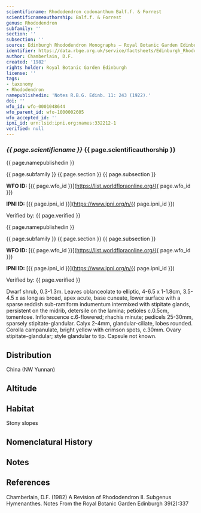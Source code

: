 ```yaml
---
scientificname: Rhododendron codonanthum Balf.f. & Forrest
scientificnameauthorship: Balf.f. & Forrest
genus: Rhododendron
subfamily: ''
section: ''
subsection: ''
source: Edinburgh Rhododendron Monographs – Royal Botanic Garden Edinburgh
identifier: https://data.rbge.org.uk/service/factsheets/Edinburgh_Rhododendron_Monographs.xhtml
author: Chamberlain, D.F.
created: '1982'
rights holder: Royal Botanic Garden Edinburgh
license: ''
tags:
- taxonomy
- Rhododendron
namepublishedin: 'Notes R.B.G. Edinb. 11: 243 (1922).'
doi: ''
wfo_id: wfo-0001048644
wfo_parent_id: wfo-1000002605
wfo_accepted_id: ''
ipni_id: urn:lsid:ipni.org:names:332212-1
verified: null
---
```

### _{{ page.scientificname }}_ {{ page.scientificauthorship }}
 {{ page.namepublishedin }}

{{ page.subfamily }} {{ page.section }} {{ page.subsection }}

**WFO ID:** [{{ page.wfo_id }}](https://list.worldfloraonline.org/{{ page.wfo_id }})

**IPNI ID:** [{{ page.ipni_id }}](https://www.ipni.org/n/{{ page.ipni_id }})

Verified by: {{ page.verified }}

 {{ page.namepublishedin }}

{{ page.subfamily }} {{ page.section }} {{ page.subsection }}

**WFO ID:** [{{ page.wfo_id }}](https://list.worldfloraonline.org/{{ page.wfo_id }})

**IPNI ID:** [{{ page.ipni_id }}](https://www.ipni.org/n/{{ page.ipni_id }})

Verified by: {{ page.verified }}



Dwarf shrub, 0.3-1.3m. Leaves oblanceolate to elliptic, 4-6.5 x 1-1.8cm, 3.5-4.5 x as long as broad, apex acute, base cuneate, lower surface with a sparse reddish sub-ramiform indumentum intermixed with stipitate glands, persistent on the midrib, detersile on the lamina; petioles c.0.5cm, tomentose. Inflorescence c.6-flowered; rhachis minute; pedicels 25-30mm, sparsely stipitate-glandular. Calyx 2-4mm, glandular-ciliate, lobes rounded. Corolla campanulate, bright yellow with crimson spots, c.30mm. Ovary stipitate-glandular; style glandular to tip. Capsule not known.

## Distribution
China (NW Yunnan)

## Altitude


## Habitat
Stony slopes

## Nomenclatural History

                       
## Notes


## References

Chamberlain, D.F. (1982) A Revision of Rhododendron II. Subgenus Hymenanthes. Notes From the Royal Botanic Garden Edinburgh 39(2):337
